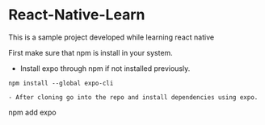 # React-Native-Learn
This is a sample project developed while learning react native



First make sure that npm is install in your system.
- Install expo through npm if not installed previously.
```
npm install --global expo-cli
```

```
- After cloning go into the repo and install dependencies using expo.
```
npm add expo

